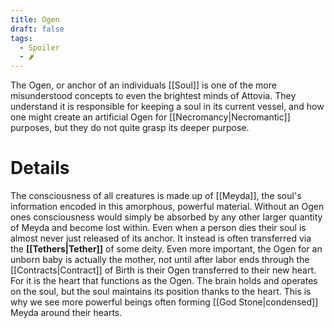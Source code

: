```yaml
---
title: Ogen
draft: false
tags:
  - Spoiler
  - 🌶
---
```

The Ogen, or anchor of an individuals [[Soul]] is one of the more misunderstood concepts to even the brightest minds of Attovia. They understand it is responsible for keeping a soul in its current vessel, and how one might create an artificial Ogen for [[Necromancy|Necromantic]] purposes, but they do not quite grasp its deeper purpose.
# Details
The consciousness of all creatures is made up of [[Meyda]], the soul's information encoded in this amorphous, powerful material. Without an Ogen ones consciousness would simply be absorbed by any other larger quantity of Meyda and become lost within. Even when a person dies their soul is almost never just released of its anchor. It instead is often transferred via the **[[Tethers|Tether]]** of some deity. Even more important, the Ogen for an unborn baby is actually the mother, not until after labor ends through the [[Contracts|Contract]] of Birth is their Ogen transferred to their new heart. For it is the heart that functions as the Ogen. The brain holds and operates on the soul, but the soul maintains its position thanks to the heart. This is why we see more powerful beings often forming [[God Stone|condensed]] Meyda around their hearts.